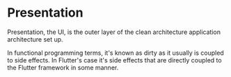 # Presentation

Presentation, the UI, is the outer layer of the clean architecture application architecture set up.

In functional programming terms, it's known as dirty as it usually is coupled to side effects. In Flutter's case it's side effects that are directly coupled to the Flutter framework in some manner.